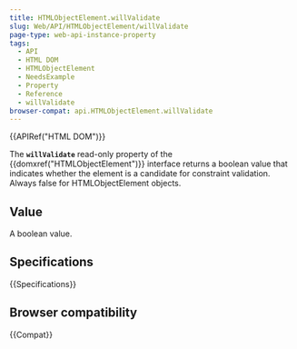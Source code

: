 ```yaml
---
title: HTMLObjectElement.willValidate
slug: Web/API/HTMLObjectElement/willValidate
page-type: web-api-instance-property
tags:
  - API
  - HTML DOM
  - HTMLObjectElement
  - NeedsExample
  - Property
  - Reference
  - willValidate
browser-compat: api.HTMLObjectElement.willValidate
---
```


{{APIRef("HTML DOM")}}

The **`willValidate`** read-only property of
the {{domxref("HTMLObjectElement")}} interface returns a boolean value that
indicates whether the element is a candidate for constraint validation. Always false for
HTMLObjectElement objects.

## Value

A boolean value.

## Specifications

{{Specifications}}

## Browser compatibility

{{Compat}}
